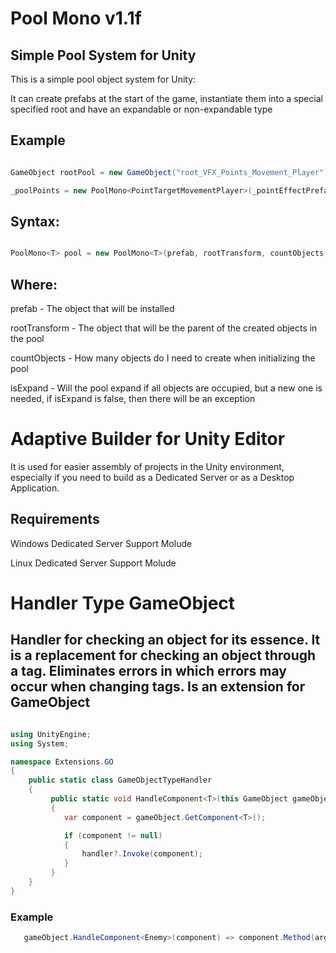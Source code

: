 # Pool Mono v1.1f
 ## Simple Pool System for Unity
 
This is a simple pool object system for Unity:

It can create prefabs at the start of the game, instantiate them into a special specified root and have an expandable or non-expandable type

## Example

``` C#

GameObject rootPool = new GameObject("root_VFX_Points_Movement_Player");

_poolPoints = new PoolMono<PointTargetMovementPlayer>(_pointEffectPrefab, rootPool.transform, _settings.CountPoolObjects, _settings.IsExpand);

```

## Syntax:

``` C#

PoolMono<T> pool = new PoolMono<T>(prefab, rootTransform, countObjects, isExpand);

```

## Where:

prefab - The object that will be installed

rootTransform - The object that will be the parent of the created objects in the pool

countObjects - How many objects do I need to create when initializing the pool

isExpand - Will the pool expand if all objects are occupied, but a new one is needed, if isExpand is false, then there will be an exception


# Adaptive Builder for Unity Editor

It is used for easier assembly of projects in the Unity environment, especially if you need to build as a Dedicated Server or as a Desktop Application.

## Requirements

Windows Dedicated Server Support Molude

Linux Dedicated Server Support Molude


# Handler Type GameObject

## Handler for checking an object for its essence. It is a replacement for checking an object through a tag. Eliminates errors in which errors may occur when changing tags. Is an extension for GameObject


``` C#

using UnityEngine;
using System;

namespace Extensions.GO
{
    public static class GameObjectTypeHandler 
    {
         public static void HandleComponent<T>(this GameObject gameObject, Action<T> handler) 
         {
            var component = gameObject.GetComponent<T>();

            if (component != null) 
            {
                handler?.Invoke(component);
            }
         }
    }
}
```

### Example

``` C#
   gameObject.HandleComponent<Enemy>(component) => component.Method(arguments);
```

